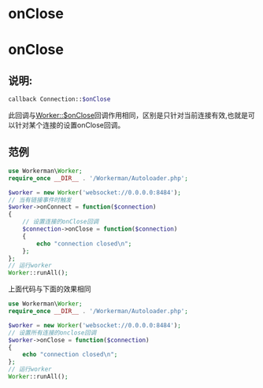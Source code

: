 # onClose

# onClose

## 说明:


```php 
callback Connection::$onClose

```
此回调与[Worker::$onClose](315149)回调作用相同，区别是只针对当前连接有效,也就是可以针对某个连接的设置onClose回调。

## 范例


```php 
use Workerman\Worker;
require_once __DIR__ . '/Workerman/Autoloader.php';

$worker = new Worker('websocket://0.0.0.0:8484');
// 当有链接事件时触发
$worker->onConnect = function($connection)
{
    // 设置连接的onClose回调
    $connection->onClose = function($connection)
    {
        echo "connection closed\n";
    };
};
// 运行worker
Worker::runAll();

```
上面代码与下面的效果相同


```php 
use Workerman\Worker;
require_once __DIR__ . '/Workerman/Autoloader.php';

$worker = new Worker('websocket://0.0.0.0:8484');
// 设置所有连接的onclose回调
$worker->onClose = function($connection)
{
    echo "connection closed\n";
};
// 运行worker
Worker::runAll();

```